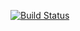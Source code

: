 [![Build Status](https://dev.azure.com/kddevop/AgileProject/_apis/build/status%2Fkanakadurga-bits.gitapp?branchName=master)](https://dev.azure.com/kddevop/AgileProject/_build/latest?definitionId=8&branchName=master)
